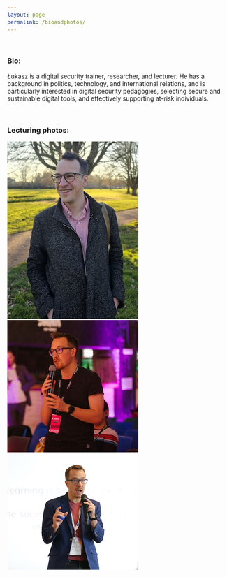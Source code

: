 ```yaml
---
layout: page
permalink: /bioandphotos/
---
```

&nbsp;


### Bio:

Łukasz is a digital security trainer, researcher, and lecturer. He has a background in politics, technology, and international relations, and is particularly interested in digital security pedagogies, selecting secure and sustainable digital tools, and effectively supporting at-risk individuals.

&nbsp;

### Lecturing photos:

<a href = "/images/jacket-meadow-photo.jpg" alt = "photo of Łukasz, with a sunny spring meadow in the background. Łukasz is wearing a light coat and collared shirt"><img src = "/images/jacket-meadow-photo-small.jpg"></a>
<a href = "/images/point-speaking-photo.jpg" alt = "photo of Łukasz asking a question at a crowded conference"><img src = "/images/point-speaking-photo-small.jpg"></a>
<a href = "/images/brussels-speaking-photo.jpg" alt = "photo of Łukasz lecturing on a white background"><img src = "/images/brussels-speaking-photo-small.jpg"></a>
